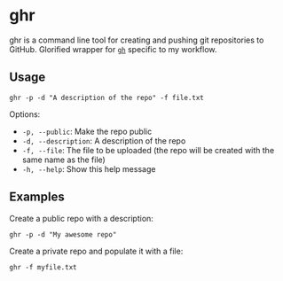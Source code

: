 # ghr

ghr is a command line tool for creating and pushing git repositories to GitHub. Glorified wrapper for [`gh`](https://github.com/cli/cli) specific to my workflow.

## Usage

```
ghr -p -d "A description of the repo" -f file.txt
```

Options:

- `-p, --public`: Make the repo public
- `-d, --description`: A description of the repo
- `-f, --file`: The file to be uploaded (the repo will be created with the same name as the file)
- `-h, --help`: Show this help message

## Examples

Create a public repo with a description:

```
ghr -p -d "My awesome repo"
```

Create a private repo and populate it with a file:

```
ghr -f myfile.txt
```
